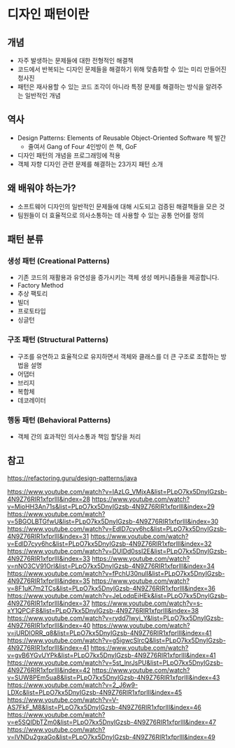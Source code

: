 # 디자인 패턴이란

## 개념 
- 자주 발생하는 문제들에 대한 전형적인 해결책
- 코드에서 반복되는 디자인 문제들을 해결하기 위해 맞춤화할 수 있는 미리 만들어진 청사진
- 패턴은 재사용할 수 있는 코드 조각이 아니라 특정 문제를 해결하는 방식을 알려주는 일반적인 개념

## 역사
- Design Patterns: Elements of Reusable Object-Oriented Software 책 발간
  - 줄여서 Gang of Four 4인방이 쓴 책, GoF
- 디자인 패턴의 개념을 프로그래밍에 적용
- 객체 자향 디자인 관련 문제를 해결하는 23가지 패턴 소개

## 왜 배워야 하는가?
- 소프트웨어 디자인의 일반적인 문제들에 대해 시도되고 검증된 해결책들을 모은 것
- 팀원들이 더 효율적으로 의사소통하는 데 사용할 수 있는 공통 언어를 정의

## 패턴 분류 

### 생성 패턴 (Creational Patterns)
- 기존 코드의 재활용과 유연성을 증가시키는 객체 생성 메커니즘들을 제공합니다. 
- Factory Method
- 추상 팩토리
- 빌더
- 프로토타입
- 싱글턴

### 구조 패턴  (Structural Patterns)
- 구조를 유연하고 효율적으로 유지하면서 객체와 클래스를 더 큰 구조로 조합하는 방법을 설명
- 어댑터
- 브리지
- 복합체
- 데코레이터 

### 행동 패턴 (Behavioral Patterns)
- 객체 간의 효과적인 의사소통과 책임 할당을 처리


## 참고
https://refactoring.guru/design-patterns/java



https://www.youtube.com/watch?v=IAzLG_VMjxA&list=PLpO7kx5DnyIGzsb-4N9Z76RIR1xfprlIl&index=28
https://www.youtube.com/watch?v=MioHH3An71s&list=PLpO7kx5DnyIGzsb-4N9Z76RIR1xfprlIl&index=29
https://www.youtube.com/watch?v=5BGOLBTGfwU&list=PLpO7kx5DnyIGzsb-4N9Z76RIR1xfprlIl&index=30
https://www.youtube.com/watch?v=EdlD7cyv6hc&list=PLpO7kx5DnyIGzsb-4N9Z76RIR1xfprlIl&index=31
https://www.youtube.com/watch?v=EdlD7cyv6hc&list=PLpO7kx5DnyIGzsb-4N9Z76RIR1xfprlIl&index=32
https://www.youtube.com/watch?v=DUlDd0ssI2E&list=PLpO7kx5DnyIGzsb-4N9Z76RIR1xfprlIl&index=33
https://www.youtube.com/watch?v=nNO3CV91OrI&list=PLpO7kx5DnyIGzsb-4N9Z76RIR1xfprlIl&index=34
https://www.youtube.com/watch?v=fPchU30nulI&list=PLpO7kx5DnyIGzsb-4N9Z76RIR1xfprlIl&index=35
https://www.youtube.com/watch?v=8F1uK7m2TCs&list=PLpO7kx5DnyIGzsb-4N9Z76RIR1xfprlIl&index=36
https://www.youtube.com/watch?v=JeLodqEiHEk&list=PLpO7kx5DnyIGzsb-4N9Z76RIR1xfprlIl&index=37
https://www.youtube.com/watch?v=s-xY1QPCjF8&list=PLpO7kx5DnyIGzsb-4N9Z76RIR1xfprlIl&index=38
https://www.youtube.com/watch?v=rydd7lwyi_Y&list=PLpO7kx5DnyIGzsb-4N9Z76RIR1xfprlIl&index=40
https://www.youtube.com/watch?v=jURDlORR_q8&list=PLpO7kx5DnyIGzsb-4N9Z76RIR1xfprlIl&index=41
https://www.youtube.com/watch?v=g5igwcSlrcQ&list=PLpO7kx5DnyIGzsb-4N9Z76RIR1xfprlIl&index=41
https://www.youtube.com/watch?v=gvB6YGvUYPk&list=PLpO7kx5DnyIGzsb-4N9Z76RIR1xfprlIl&index=41
https://www.youtube.com/watch?v=5st_lnrJsPU&list=PLpO7kx5DnyIGzsb-4N9Z76RIR1xfprlIl&index=42
https://www.youtube.com/watch?v=SUW8PEm5ua8&list=PLpO7kx5DnyIGzsb-4N9Z76RIR1xfprlIl&index=43
https://www.youtube.com/watch?v=2_J6w9-LDXc&list=PLpO7kx5DnyIGzsb-4N9Z76RIR1xfprlIl&index=45
https://www.youtube.com/watch?v=V-AS7FkF_M8&list=PLpO7kx5DnyIGzsb-4N9Z76RIR1xfprlIl&index=46
https://www.youtube.com/watch?v=e5SQIDbTZm0&list=PLpO7kx5DnyIGzsb-4N9Z76RIR1xfprlIl&index=47
https://www.youtube.com/watch?v=IVNDu2gxaGo&list=PLpO7kx5DnyIGzsb-4N9Z76RIR1xfprlIl&index=49